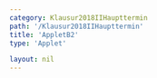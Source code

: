 ```yaml
---
category: Klausur2018IIHaupttermin
path: '/Klausur2018IIHaupttermin'
title: 'AppletB2'
type: 'Applet'

layout: nil
---
```

<link type="text/css" href="https://cdnjs.cloudflare.com/ajax/libs/jsxgraph/0.99.6/jsxgraph.css"><link rel="stylesheet" type="text/css" href="//cdnjs.cloudflare.com/ajax/libs/jsxgraph/0.99.7/jsxgraph.css" />
<div id="4c95a2ed-ff2b-4838-bfc9-ef695bf2c9a4" class="jxgbox" style="width:500px; height:500px">
<script type="text/javascript">
    (function() {
	const board = JXG.JSXGraph.initBoard('4c95a2ed-ff2b-4838-bfc9-ef695bf2c9a4', {
    							boundingbox: [-8, 14, 8, -2],
                  axis: false
              });
var M = board.create('point', [0,0], {name:'M', color:'green', fixed:true, size:2, label:{fontsize:16}});
var A = board.create('point', [-5,0], {fixed:true, color:'green', name:'A', size:2, label:{fontsize:16}});
var C = board.create('point', [5,0], {fixed:true, color:'green', name:'C', size:2, label:{fontsize:16}});
var N = board.create('point', [0,10], {name:'N', color:'green', fixed:true, size:2, label:{fontsize:16}});
var E = board.create('point', [-5,10], {fixed:true, color:'green', name:'E', size:2, label:{fontsize:16}});
var G = board.create('point', [5,10], {fixed:true, color:'green', name:'G', size:2, label:{fontsize:16}});
var D = board.create('point', [M.X()+1.5*Math.sin(45/180*Math.PI), M.Y()+1.5*Math.sin(45/180*Math.PI)], {color:'green', fixed:true, name:'D', size:2, label:{fontsize:16}});
var B = board.create('point', [M.X()+1.5*Math.sin(315/180*Math.PI), M.Y()+1.5*Math.sin(315/180*Math.PI)], {color:'green', fixed:true, name:'B', size:2, label:{fontsize:16}});
var H = board.create('point', [N.X()+1.5*Math.sin(45/180*Math.PI), N.Y()+1.5*Math.sin(45/180*Math.PI)], {color:'green', fixed:true, name:'H', size:2, label:{fontsize:16}});
var F = board.create('point', [N.X()+1.5*Math.sin(315/180*Math.PI), N.Y()+1.5*Math.sin(315/180*Math.PI)], {color:'green', fixed:true, name:'F', size:2, label:{fontsize:16}});
var phi = board.create('angle', [M,E,N], {name:'&phi;', radius:1.5, fillColor:'red', label:{fontsize:16, color:'red'}});

board.create('segment', [A,B], {color:'green'});
board.create('segment', [B,C], {color:'green'});
board.create('segment', [C,D], {color:'green'});
board.create('segment', [D,A], {color:'green'});
board.create('segment', [E,F], {color:'green'});
board.create('segment', [F,G], {color:'green'});
board.create('segment', [G,H], {color:'green'});
board.create('segment', [H,E], {color:'green'});
board.create('segment', [A,E], {color:'green'});
board.create('segment', [B,F], {color:'green'});
board.create('segment', [C,G], {color:'green'});
board.create('segment', [D,H], {color:'green'});
board.create('segment', [F,H], {color:'gray', strokeWidth:2});
board.create('segment', [E,G], {color:'gray', strokeWidth:2});
board.create('segment', [A,C], {color:'gray', strokeWidth:2});
board.create('segment', [B,D], {color:'gray', strokeWidth:2});
var ME = board.create('segment', [M,E], {color:'red', strokeWidth:2});
var S = board.create('glider', [-3.66,7.32,ME], {name:'S', color:'orange'});
board.create('polygon', [S,G,E]);

board.create('segment', [A,S], {color:'blue'});
board.create('segment', [B,S], {color:'blue'});
board.create('segment', [C,S], {color:'blue'});
board.create('segment', [D,S], {color:'blue'});

var MAS = board.create('angle', [M,A,S], {name:' ', radius:2, orthotype:'sectordot'});

board.create('text', [-6,12, function(){return 'x = '+ JXG.toFixed(Math.sqrt((5+S.X())*(5+S.X())+(10-S.Y())*(10-S.Y())),2);}], {fontsize:18});
board.create('text', [-2.5,12, function(){return 'V('+ JXG.toFixed(Math.sqrt((5+S.X())*(5+S.X())+(10-S.Y())*(10-S.Y())),2) + ') = '+ JXG.toFixed(10-0.89*Math.sqrt((5+S.X())*(5+S.X())+(10-S.Y())*(10-S.Y())),2) + 'cm^3';}], {fontsize:18});
board.create('text', [-7.5,13,'2018 HT II B2'], {fontsize:18});

var Q = board.create('point', [function(){return S.X();}, 0], {name:'Q', size:2, label:{fontsize:16}, fixed:true, color:'blue'});
board.create('segment', [S,Q], {color:'purple'});

board.create('text', [5.5,5,'10'], {fontsize:18});
board.create('text', [2.5,0,'5'], {fontsize:18});
board.create('text', [-2.5,0,'5'], {fontsize:18});
board.create('text', [5.5,5,'10'], {fontsize:18});
board.create('text', [0.6,0.52,'3'], {fontsize:18});
board.create('text', [-0.5,-0.47,'3'], {fontsize:18});

var MAS_t = board.create('text', [-6, -1, function(){ return 'MAS = ' + JXG.toFixed(MAS.Value()*180/Math.PI, 2) + '°'}], {fontsize:18}) ;
})()
  </script>
  </div>
